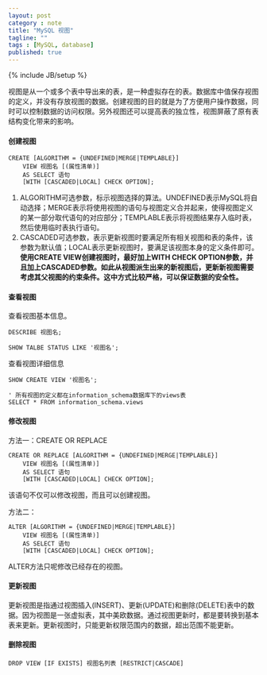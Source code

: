 ```yaml
---
layout: post
category : note
title: "MySQL 视图"
tagline: ""
tags : [MySQL, database]
published: true
---
```

{% include JB/setup %}

视图是从一个或多个表中导出来的表，是一种虚拟存在的表。数据库中值保存视图的定义，并没有存放视图的数据。创建视图的目的就是为了方便用户操作数据，同时可以控制数据的访问权限。另外视图还可以提高表的独立性，视图屏蔽了原有表结构变化带来的影响。

#### 创建视图

```
CREATE [ALGORITHM = {UNDEFINED|MERGE|TEMPLABLE}]
    VIEW 视图名 [(属性清单)]
    AS SELECT 语句
    [WITH [CASCADED|LOCAL] CHECK OPTION];
```

1. ALGORITHM可选参数，标示视图选择的算法。UNDEFINED表示MySQL将自动选择；MERGE表示将使用视图的语句与视图定义合并起来，使得视图定义的某一部分取代语句的对应部分；TEMPLABLE表示将视图结果存入临时表，然后使用临时表执行语句。
2. CASCADED可选参数，表示更新视图时要满足所有相关视图和表的条件，该参数为默认值；LOCAL表示更新视图时，要满足该视图本身的定义条件即可。__使用CREATE VIEW创建视图时，最好加上WITH CHECK OPTION参数，并且加上CASCADED参数。如此从视图派生出来的新视图后，更新新视图需要考虑其父视图的约束条件。这中方式比较严格，可以保证数据的安全性。__


#### 查看视图

查看视图基本信息。

```
DESCRIBE 视图名;

SHOW TALBE STATUS LIKE '视图名';
```

查看视图详细信息

```
SHOW CREATE VIEW '视图名';

' 所有视图的定义都在information_schema数据库下的views表
SELECT * FROM information_schema.views
```

#### 修改视图

方法一：CREATE OR REPLACE

```
CREATE OR REPLACE [ALGORITHM = {UNDEFINED|MERGE|TEMPLABLE}]
    VIEW 视图名 [(属性清单)]
    AS SELECT 语句
    [WITH [CASCADED|LOCAL] CHECK OPTION];
```

该语句不仅可以修改视图，而且可以创建视图。

方法二：

```
ALTER [ALGORITHM = {UNDEFINED|MERGE|TEMPLABLE}]
    VIEW 视图名 [(属性清单)]
    AS SELECT 语句
    [WITH [CASCADED|LOCAL] CHECK OPTION];
```
ALTER方法只呢修改已经存在的视图。


#### 更新视图
更新视图是指通过视图插入(INSERT)、更新(UPDATE)和删除(DELETE)表中的数据。因为视图是一张虚拟表，其中美欧数据。通过视图更新时，都是要转换到基本表来更新。更新视图时，只能更新权限范围内的数据，超出范围不能更新。


#### 删除视图

```
DROP VIEW [IF EXISTS] 视图名列表 [RESTRICT|CASCADE]
```
